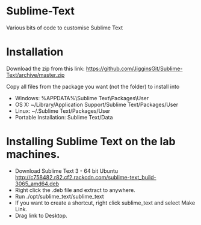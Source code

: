 Sublime-Text
============
Various bits of code to customise Sublime Text

Installation
============
Download the zip from this link: https://github.com/JigginsGit/Sublime-Text/archive/master.zip

Copy all files from the package you want (not the folder) to install into

- Windows: %APPDATA%\Sublime Text\Packages\User
- OS X: ~/Library/Application Support/Sublime Text/Packages/User
- Linux: ~/.Sublime Text/Packages/User
- Portable Installation: Sublime Text/Data

Installing Sublime Text on the lab machines.
============================================
- Download Sublime Text 3 - 64 bit Ubuntu http://c758482.r82.cf2.rackcdn.com/sublime-text_build-3065_amd64.deb
- Right click the .deb file and extract to anywhere.
- Run ./opt/sublime_text/sublime_text
- If you want to create a shortcut, right click sublime_text and select Make Link.
- Drag link to Desktop.
